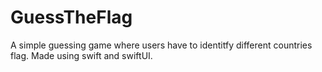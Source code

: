 # GuessTheFlag
A simple guessing game where users have to identitfy different countries flag.
Made using swift and swiftUI.

